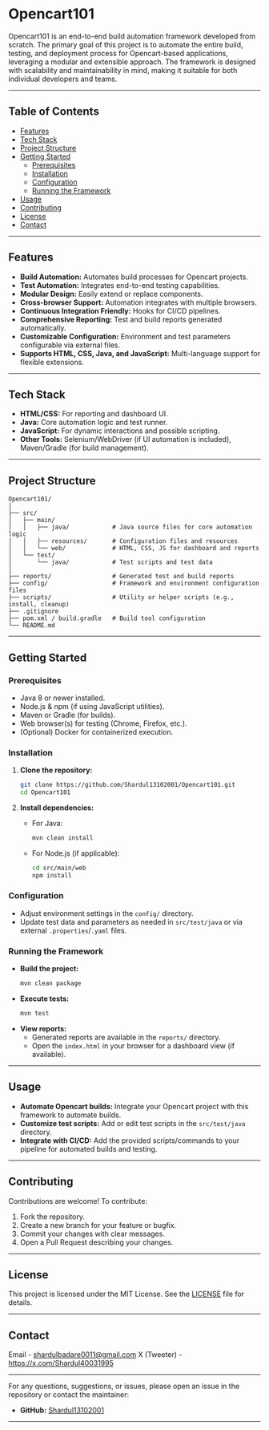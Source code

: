 # Opencart101

Opencart101 is an end-to-end build automation framework developed from scratch. The primary goal of this project is to automate the entire build, testing, and deployment process for Opencart-based applications, leveraging a modular and extensible approach. The framework is designed with scalability and maintainability in mind, making it suitable for both individual developers and teams.

---

## Table of Contents

- [Features](#features)
- [Tech Stack](#tech-stack)
- [Project Structure](#project-structure)
- [Getting Started](#getting-started)
  - [Prerequisites](#prerequisites)
  - [Installation](#installation)
  - [Configuration](#configuration)
  - [Running the Framework](#running-the-framework)
- [Usage](#usage)
- [Contributing](#contributing)
- [License](#license)
- [Contact](#contact)

---

## Features

- **Build Automation:** Automates build processes for Opencart projects.
- **Test Automation:** Integrates end-to-end testing capabilities.
- **Modular Design:** Easily extend or replace components.
- **Cross-browser Support:** Automation integrates with multiple browsers.
- **Continuous Integration Friendly:** Hooks for CI/CD pipelines.
- **Comprehensive Reporting:** Test and build reports generated automatically.
- **Customizable Configuration:** Environment and test parameters configurable via external files.
- **Supports HTML, CSS, Java, and JavaScript:** Multi-language support for flexible extensions.

---

## Tech Stack

- **HTML/CSS:** For reporting and dashboard UI.
- **Java:** Core automation logic and test runner.
- **JavaScript:** For dynamic interactions and possible scripting.
- **Other Tools:** Selenium/WebDriver (if UI automation is included), Maven/Gradle (for build management).

---

## Project Structure

```
Opencart101/
│
├── src/
│   ├── main/
│   │   ├── java/            # Java source files for core automation logic
│   │   ├── resources/       # Configuration files and resources
│   │   └── web/             # HTML, CSS, JS for dashboard and reports
│   └── test/
│       └── java/            # Test scripts and test data
│
├── reports/                 # Generated test and build reports
├── config/                  # Framework and environment configuration files
├── scripts/                 # Utility or helper scripts (e.g., install, cleanup)
├── .gitignore
├── pom.xml / build.gradle   # Build tool configuration
└── README.md
```

---

## Getting Started

### Prerequisites

- Java 8 or newer installed.
- Node.js & npm (if using JavaScript utilities).
- Maven or Gradle (for builds).
- Web browser(s) for testing (Chrome, Firefox, etc.).
- (Optional) Docker for containerized execution.

### Installation

1. **Clone the repository:**
   ```bash
   git clone https://github.com/Shardul13102001/Opencart101.git
   cd Opencart101
   ```

2. **Install dependencies:**
   - For Java:
     ```bash
     mvn clean install
     ```
   - For Node.js (if applicable):
     ```bash
     cd src/main/web
     npm install
     ```

### Configuration

- Adjust environment settings in the `config/` directory.
- Update test data and parameters as needed in `src/test/java` or via external `.properties`/`.yaml` files.

### Running the Framework

- **Build the project:**
  ```bash
  mvn clean package
  ```
- **Execute tests:**
  ```bash
  mvn test
  ```
- **View reports:**
  - Generated reports are available in the `reports/` directory.
  - Open the `index.html` in your browser for a dashboard view (if available).

---

## Usage

- **Automate Opencart builds:** Integrate your Opencart project with this framework to automate builds.
- **Customize test scripts:** Add or edit test scripts in the `src/test/java` directory.
- **Integrate with CI/CD:** Add the provided scripts/commands to your pipeline for automated builds and testing.

---

## Contributing

Contributions are welcome! To contribute:

1. Fork the repository.
2. Create a new branch for your feature or bugfix.
3. Commit your changes with clear messages.
4. Open a Pull Request describing your changes.

---

## License

This project is licensed under the MIT License. See the [LICENSE](LICENSE) file for details.

---

## Contact
Email - shardulbadare0011@gmail.com
X (Tweeter) - https://x.com/Shardul40031995

---

For any questions, suggestions, or issues, please open an issue in the repository or contact the maintainer:

- **GitHub:** [Shardul13102001](https://github.com/Shardul13102001)

---
